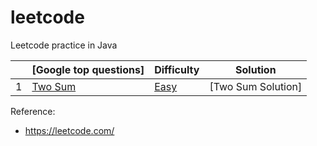 # leetcode
Leetcode practice in Java



|      | [Google top questions]                                           |Difficulty|Solution                 |
| ---- | ---------------------------------------------------------------- | -------- |-------------------------|
| 1    | [Two Sum]              |	[Easy]	|[Two Sum Solution] |



[Two Sum]: https://leetcode.com/problems/two-sum/
[Two SumSolution]: https://github.com/robinali34/leetcode_java/src/main/easy/twoSum/solution.py

[Easy]: https://github.com/robinali34/leetcode_java/src/main/easy
[Medium]: https://github.com/robinali34/leetcode_java/src/main/medium
[Hard]: https://github.com/robinali34/leetcode_java/src/main/hard

Reference:
* https://leetcode.com/